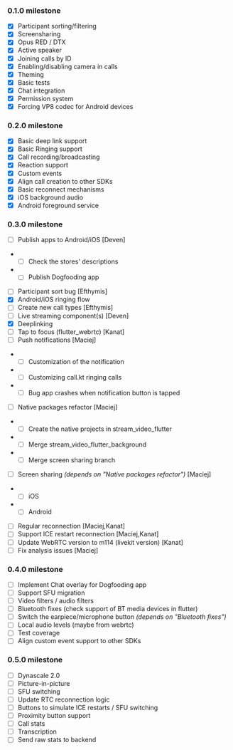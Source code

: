 ### 0.1.0 milestone
- [x] Participant sorting/filtering
- [x] Screensharing
- [x] Opus RED / DTX
- [x] Active speaker
- [x] Joining calls by ID
- [x] Enabling/disabling camera in calls
- [x] Theming
- [x] Basic tests
- [x] Chat integration
- [x] Permission system
- [x] Forcing VP8 codec for Android devices

### 0.2.0 milestone
- [x] Basic deep link support
- [x] Basic Ringing support
- [x] Call recording/broadcasting
- [x] Reaction support
- [x] Custom events
- [x] Align call creation to other SDKs
- [x] Basic reconnect mechanisms
- [x] iOS background audio
- [x] Android foreground service

### 0.3.0 milestone
- [ ] Publish apps to Android/iOS [Deven]
- - [ ] Check the stores' descriptions
- - [ ] Publish Dogfooding app
- [ ] Participant sort bug [Efthymis]
- [x] Android/iOS ringing flow
- [ ] Create new call types [Efthymis]
- [ ] Live streaming component(s) [Deven]
- [x] Deeplinking
- [ ] Tap to focus (flutter_webrtc) [Kanat]
- [ ] Push notifications [Maciej]
- - [ ] Customization of the notification
- - [ ] Customizing call.kt ringing calls
- - [ ] Bug app crashes when notification button is tapped
- [ ] Native packages refactor [Maciej]
- - [ ] Create the native projects in stream_video_flutter
- - [ ] Merge stream_video_flutter_background
- - [ ] Merge screen sharing branch
- [ ] Screen sharing *(depends on "Native packages refactor")* [Maciej]
- - [ ] iOS
- - [ ] Android
- [ ] Regular reconnection [Maciej,Kanat]
- [ ] Support ICE restart reconnection [Maciej,Kanat]
- [ ] Update WebRTC version to m114 (livekit version) [Kanat]
- [ ] Fix analysis issues [Maciej]

### 0.4.0 milestone
- [ ] Implement Chat overlay for Dogfooding app
- [ ] Support SFU migration
- [ ] Video filters / audio filters
- [ ] Bluetooth fixes (check support of BT media devices in flutter)
- [ ] Switch the earpiece/microphone button *(depends on "Bluetooth fixes")*
- [ ] Local audio levels (maybe from webrtc)
- [ ] Test coverage
- [ ] Align custom event support to other SDKs

### 0.5.0 milestone
- [ ] Dynascale 2.0
- [ ] Picture-in-picture
- [ ] SFU switching
- [ ] Update RTC reconnection logic
- [ ] Buttons to simulate ICE restarts / SFU switching
- [ ] Proximity button support
- [ ] Call stats
- [ ] Transcription
- [ ] Send raw stats to backend
